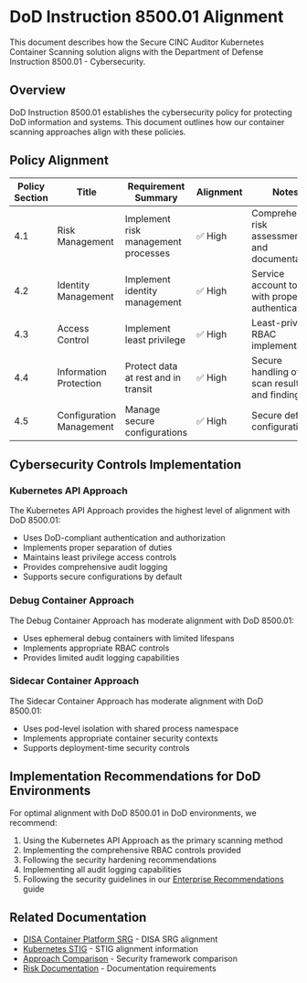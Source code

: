 # DoD Instruction 8500.01 Alignment

This document describes how the Secure CINC Auditor Kubernetes Container Scanning solution aligns with the Department of Defense Instruction 8500.01 - Cybersecurity.

## Overview

DoD Instruction 8500.01 establishes the cybersecurity policy for protecting DoD information and systems. This document outlines how our container scanning approaches align with these policies.

## Policy Alignment

| Policy Section | Title | Requirement Summary | Alignment | Notes |
|----------------|-------|---------------------|-----------|-------|
| 4.1 | Risk Management | Implement risk management processes | ✅ High | Comprehensive risk assessment and documentation |
| 4.2 | Identity Management | Implement identity management | ✅ High | Service account tokens with proper authentication |
| 4.3 | Access Control | Implement least privilege | ✅ High | Least-privilege RBAC implementation |
| 4.4 | Information Protection | Protect data at rest and in transit | ✅ High | Secure handling of scan results and findings |
| 4.5 | Configuration Management | Manage secure configurations | ✅ High | Secure default configurations |

## Cybersecurity Controls Implementation

### Kubernetes API Approach

The Kubernetes API Approach provides the highest level of alignment with DoD 8500.01:

- Uses DoD-compliant authentication and authorization
- Implements proper separation of duties
- Maintains least privilege access controls
- Provides comprehensive audit logging
- Supports secure configurations by default

### Debug Container Approach

The Debug Container Approach has moderate alignment with DoD 8500.01:

- Uses ephemeral debug containers with limited lifespans
- Implements appropriate RBAC controls
- Provides limited audit logging capabilities

### Sidecar Container Approach

The Sidecar Container Approach has moderate alignment with DoD 8500.01:

- Uses pod-level isolation with shared process namespace
- Implements appropriate container security contexts
- Supports deployment-time security controls

## Implementation Recommendations for DoD Environments

For optimal alignment with DoD 8500.01 in DoD environments, we recommend:

1. Using the Kubernetes API Approach as the primary scanning method
2. Implementing the comprehensive RBAC controls provided
3. Following the security hardening recommendations
4. Implementing all audit logging capabilities
5. Following the security guidelines in our [Enterprise Recommendations](../../developer-guide/deployment/scenarios/enterprise.md) guide

## Related Documentation

- [DISA Container Platform SRG](disa-srg.md) - DISA SRG alignment
- [Kubernetes STIG](kubernetes-stig.md) - STIG alignment information
- [Approach Comparison](approach-comparison.md) - Security framework comparison
- [Risk Documentation](risk-documentation.md) - Documentation requirements
